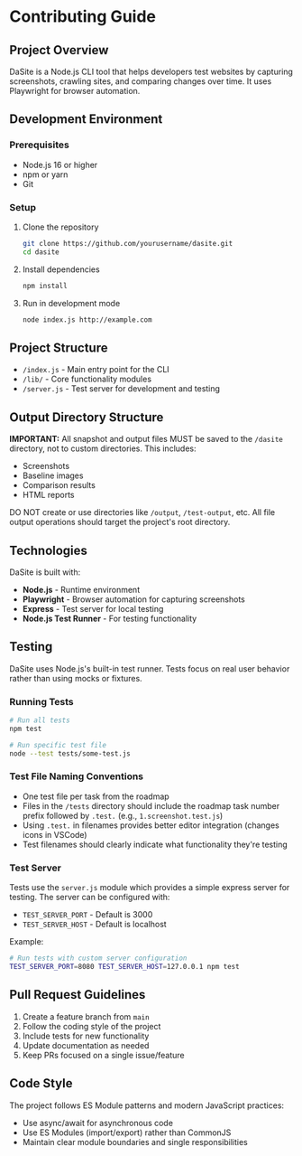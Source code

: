# Contributing Guide

## Project Overview

DaSite is a Node.js CLI tool that helps developers test websites by capturing screenshots, crawling sites, and comparing changes over time. It uses Playwright for browser automation.

## Development Environment

### Prerequisites

- Node.js 16 or higher
- npm or yarn
- Git

### Setup

1. Clone the repository

   ```bash
   git clone https://github.com/yourusername/dasite.git
   cd dasite
   ```

2. Install dependencies

   ```bash
   npm install
   ```

3. Run in development mode

   ```bash
   node index.js http://example.com
   ```

## Project Structure

- `/index.js` - Main entry point for the CLI
- `/lib/` - Core functionality modules
- `/server.js` - Test server for development and testing

## Output Directory Structure

**IMPORTANT:** All snapshot and output files MUST be saved to the `/dasite` directory, not to custom directories. This includes:

- Screenshots
- Baseline images
- Comparison results
- HTML reports

DO NOT create or use directories like `/output`, `/test-output`, etc. All file output operations should target the project's root directory.

## Technologies

DaSite is built with:

- **Node.js** - Runtime environment
- **Playwright** - Browser automation for capturing screenshots
- **Express** - Test server for local testing
- **Node.js Test Runner** - For testing functionality

## Testing

DaSite uses Node.js's built-in test runner. Tests focus on real user behavior rather than using mocks or fixtures.

### Running Tests

```bash
# Run all tests
npm test

# Run specific test file
node --test tests/some-test.js
```

### Test File Naming Conventions

- One test file per task from the roadmap
- Files in the `/tests` directory should include the roadmap task number prefix followed by `.test.` (e.g., `1.screenshot.test.js`)
- Using `.test.` in filenames provides better editor integration (changes icons in VSCode)
- Test filenames should clearly indicate what functionality they're testing

### Test Server

Tests use the `server.js` module which provides a simple express server for testing. The server can be configured with:

- `TEST_SERVER_PORT` - Default is 3000
- `TEST_SERVER_HOST` - Default is localhost

Example:

```bash
# Run tests with custom server configuration
TEST_SERVER_PORT=8080 TEST_SERVER_HOST=127.0.0.1 npm test
```

## Pull Request Guidelines

1. Create a feature branch from `main`
2. Follow the coding style of the project
3. Include tests for new functionality
4. Update documentation as needed
5. Keep PRs focused on a single issue/feature

## Code Style

The project follows ES Module patterns and modern JavaScript practices:

- Use async/await for asynchronous code
- Use ES Modules (import/export) rather than CommonJS
- Maintain clear module boundaries and single responsibilities
